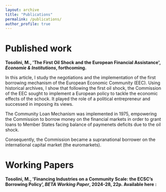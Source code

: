 ```yaml
---
layout: archive
title: "Publications"
permalink: /publications/
author_profile: true
---
```


Published work
===
**Tosolini, M., 'The First Oil Shock and the European Financial Assistance', _Economie & Institutions_, forthcoming.**

In this article, I study the negotiations and the implementation of the first borrowing mechanism of the European Economic Community (EEC). Using historical archives, I show that following the first oil shock, the Commission of the EEC sought to implement a European policy to tackle the economic effects of the schock. It played the role of a political entrepreneur and successed in imposing its views.


The Community Loan Mechanism was implemented in 1975, empowering the Commission to borrow money on the financial markets in order to grant loans to Member States facing balance of paymenets deficits due to the oil shock.


Consequently, the Commission became a supranational borrower on the international capital market (the euromarkets).


Working Papers
===
**Tosolini, M., 'Financing Industries on a Community Scale: the ECSC’s Borrowing Policy’, _BETA Working Paper_, 2024-28, 22p. Available here :  <a href="{{https://beta.u-strasbg.fr/WP/2024/2024-28.pdf}}">**
